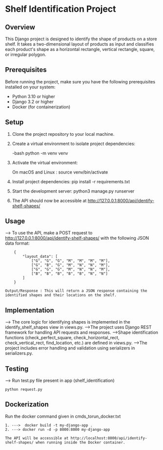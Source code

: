 # Shelf Identification Project

## Overview

This Django project is designed to identify the shape of products on a store shelf. It takes a two-dimensional layout of products as input and classifies each product's shape as a horizontal rectangle, vertical rectangle, square, or irregular polygon.

## Prerequisites

Before running the project, make sure you have the following prerequisites installed on your system:

- Python 3.10 or higher
- Django 3.2 or higher
- Docker (for containerization)

## Setup

1. Clone the project repository to your local machine.

2. Create a virtual environment to isolate project dependencies:

   -bash
   python -m venv venv

1. Activate the virtual environment: 
    
    On macOS and Linux :
        source venv/bin/activate

2. Install project dependencies:
        pip install -r requirements.txt

3. Start the development server:
        python3 manage.py runserver

4. The API should now be accessible at http://127.0.0.1:8000/api/identify-shelf-shapes/


## Usage

--> To use the API, make a POST request to http://127.0.0.1:8000/api/identify-shelf-shapes/ with the following JSON data format:

        {
            "layout_data": [
                ["G", "G", "G", "M", "M", "M", "M"],
                ["G", "B", "G", "M", "N", "N", "M"],
                ["G", "G", "G", "M", "N", "N", "M"],
                ["B", "B", "B", "B", "B", "N", "N"]
            ]
        }

    Output/Response : This will return a JSON response containing the identified shapes and their locations on the shelf.


## Implementation 

--> The core logic for identifying shapes is implemented in the identify_shelf_shapes view in views.py.
-->The project uses Django REST framework for handling API requests and responses.
-->Shape identification functions (check_perfect_square, check_horizontal_rect, check_vertical_rect, find_location, etc.) are defined in views.py.
-->The project includes error handling and validation using serializers in serializers.py.

## Testing
--> Run test.py file present in app (shelf_identification)

    python request.py


## Dockerization

Run the docker command given in cmds_torun_docker.txt

    1. --->  docker build -t my-django-app .
    2. ---> docker run -d -p 8000:8000 my-django-app

    The API will be accessible at http://localhost:8000/api/identify-shelf-shapes/ when running inside the Docker container.






